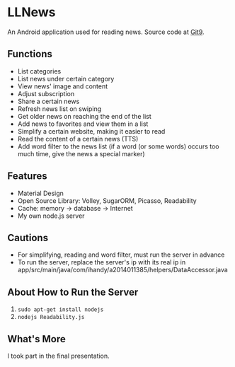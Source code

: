 # **LLNews**
An Android application used for reading news. Source code at [Git9](https://git.net9.org/hrh14/LLNews).

## Functions
- List categories
- List news under certain category
- View news' image and content
- Adjust subscription
- Share a certain news
- Refresh news list on swiping
- Get older news on reaching the end of the list
- Add news to favorites and view them in a list
- Simplify a certain website, making it easier to read
- Read the content of a certain news (TTS)
- Add word filter to the news list (if a word (or some words) occurs too much time, give the news a special marker)

## Features
- Material Design
- Open Source Library: Volley, SugarORM, Picasso, Readability
- Cache: memory → database → Internet
- My own node.js server

## Cautions
- For simplifying, reading and word filter, must run the server in advance
- To run the server, replace the server's ip with its real ip in app/src/main/java/com/ihandy/a2014011385/helpers/DataAccessor.java

## About How to Run the Server
1. `sudo apt-get install nodejs`
2. `nodejs Readability.js`

## What's More
I took part in the final presentation.